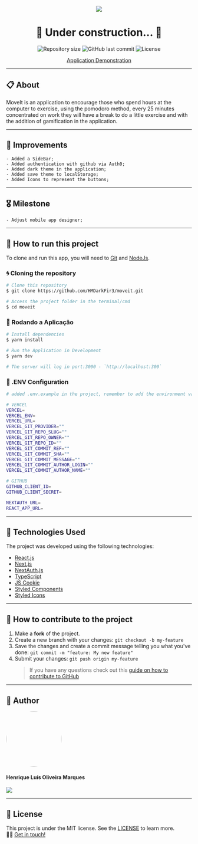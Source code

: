 <p align="center" >
  <img align="center" src="./public/images/logo.png" />
</p>

<h1 align="center">
  🚧 Under construction... 🚧
</h1>

<p align="center" >
  <img alt="Repository size" src="https://img.shields.io/github/repo-size/hmdarkfir3/moveit?style=for-the-badge">
  
  <img alt="GitHub last commit" src="https://img.shields.io/github/last-commit/hmdarkfir3/moveit?style=for-the-badge">
  
  <img alt="License" src="https://img.shields.io/badge/license-MIT-blue.svg?style=for-the-badge" />
</p>

<p align="center" >
  <a href="https://moveit-lime-ten.vercel.app">Application Demonstration</a>
</p>
  
---

## 📋 About

MoveIt is an application to encourage those who spend hours at the computer to exercise, using the pomodoro method, every 25 minutes concentrated on work they will have a break to do a little exercise and with the addition of gamification in the application.

---

## 🎉 Improvements

    - Added a SideBar;
    - Added authentication with github via Auth0;
    - Added dark theme in the application;
    - Added save theme to localStorage;
    - Added Icons to represent the buttons;

---

## 🎖 Milestone

    - Adjust mobile app designer;

---

## 📂 How to run this project

To clone and run this app, you will need to [Git](https://git-scm.com) and [NodeJs](https://nodejs.org/en/).

### 🌀 Cloning the repository

```bash
# Clone this repository
$ git clone https://github.com/HMDarkFir3/moveit.git

# Access the project folder in the terminal/cmd
$ cd moveit
```

### 🎲 Rodando a Aplicação

```bash
# Install dependencies
$ yarn install

# Run the Application in Development
$ yarn dev

# The server will log in port:3000 - `http://localhost:300`
```

### 📁 .ENV Configuration 

```bash
# added .env.example in the project, remember to add the environment variables as per the example

# VERCEL
VERCEL=
VERCEL_ENV=
VERCEL_URL=
VERCEL_GIT_PROVIDER=""
VERCEL_GIT_REPO_SLUG=""
VERCEL_GIT_REPO_OWNER=""
VERCEL_GIT_REPO_ID=""
VERCEL_GIT_COMMIT_REF=""
VERCEL_GIT_COMMIT_SHA=""
VERCEL_GIT_COMMIT_MESSAGE=""
VERCEL_GIT_COMMIT_AUTHOR_LOGIN=""
VERCEL_GIT_COMMIT_AUTHOR_NAME=""

# GITHUB
GITHUB_CLIENT_ID=
GITHUB_CLIENT_SECRET=

NEXTAUTH_URL=
REACT_APP_URL=
```

---

## 🚀 Technologies Used

The project was developed using the following technologies:

- [React.js](https://reactjs.org)
- [Next.js](https://nextjs.org)
- [NextAuth.js](https://next-auth.js.org)
- [TypeScript](https://www.typescriptlang.org)
- [JS Cookie](https://github.com/js-cookie/js-cookie)
- [Styled Components](https://styled-components.com)
- [Styled Icons](https://styled-icons.js.org)

---

## 💪 How to contribute to the project

1. Make a **fork** of the project.
2. Create a new branch with your changes: `git checkout -b my-feature`
3. Save the changes and create a commit message telling you what you've done: `git commit -m "feature: My new feature"`
4. Submit your changes: `git push origin my-feature`
   > If you have any questions check out this [guide on how to contribute to GitHub](https://github.com/firstcontributions/first-contributions)

---

## 🧑 Author

<img style="border-radius: 50%;" src="https://github.com/HMDarkFir3.png" width="150px;" alt=""/>
 <h4>Henrique Luís Oliveira Marques</h4>

<p align="left">
  <a href="https://www.linkedin.com/in/henrique-luís-oliveira-marques-3406361a7/" target="_blank"><img src="https://img.shields.io/badge/LinkedIn-0077B5?style=for-the-badge&logo=linkedin&logoColor=white"></a>
<p>

---

## 📝 License

This project is under the MIT license. See the [LICENSE](./LICENSE) to learn more.
<br>
👋🏽 [Get in touch!](https://www.linkedin.com/in/henrique-luís-oliveira-marques-3406361a7/)
